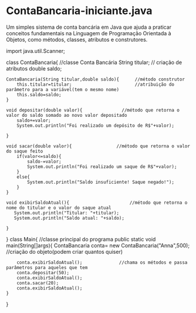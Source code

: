 # ContaBancaria-iniciante.java
Um simples sistema de conta bancária em Java que ajuda a praticar conceitos fundamentais na Linguagem de Programação Orientada à Objetos, como métodos, classes, atributos e construtores.

import java.util.Scanner;

class ContaBancaria{                //classe Conta Bancária
    String titular;                 // criação de atributos
    double saldo;
    
    ContaBancaria(String titular,double saldo){      //método construtor
        this.titular=titular;                        //atribuição do parâmetro para a variável(tem o mesmo nome)
        this.saldo=saldo;
    }
    
    void depositar(double valor){               //método que retorna o valor do saldo somado ao novo valor depositado
        saldo+=valor;
        System.out.println("Foi realizado um depósito de R$"+valor);
        
    }
    
    void sacar(double valor){                 //método que retorna o valor do saque feito
        if(valor<=saldo){
            saldo-=valor;
            System.out.println("Foi realizado um saque de R$"+valor);
        }
        else{
            System.out.println("Saldo insuficiente! Saque negado!");
        }
    }
     
    void exibirSaldoAtual(){                       //método que retorna o nome do titular e o valor do saque atual
       System.out.println("Titular: "+titular);
       System.out.println("Saldo atual: "+saldo);
        
    }
}
class Main{                                        //classe principal do programa
    public static void main(String[]args){
        ContaBancaria conta= new ContaBancaria("Anna",500);     //criação do objeto(podem criar quantos quiser)
        
        conta.exibirSaldoAtual();              //chama os métodos e passa parâmetros para aqueles que tem
        conta.depositar(50);
        conta.exibirSaldoAtual();
        conta.sacar(20);
        conta.exibirSaldoAtual();
    }
}
  
